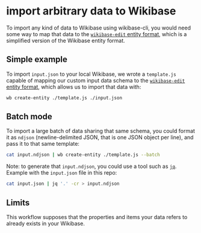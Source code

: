 # import arbitrary data to Wikibase

To import any kind of data to Wikibase using wikibase-cli, you would need some way to map that data to the [`wikibase-edit` entity format](https://github.com/maxlath/wikibase-edit/blob/master/docs/how_to.md#entity), which is a simplified version of the Wikibase entity format.

## Simple example
To import `input.json` to your local Wikibase, we wrote a `template.js` capable of mapping our custom input data schema to the [`wikibase-edit` entity format](https://github.com/maxlath/wikibase-edit/blob/master/docs/how_to.md#entity), which allows us to import that data with:
```sh
wb create-entity ./template.js ./input.json
```

## Batch mode
To import a large batch of data sharing that same schema, you could format it as `ndjson` (newline-delimited JSON, that is one JSON object per line), and pass it to that same template:
```sh
cat input.ndjson | wb create-entity ./template.js --batch
```

Note: to generate that `input.ndjson`, you could use a tool such as [`jq`](https://stedolan.github.io/jq/). Example with the `input.json` file in this repo:
```sh
cat input.json | jq '.' -cr > input.ndjson
```

## Limits
This workflow supposes that the properties and items your data refers to already exists in your Wikibase.
